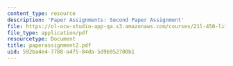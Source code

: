 ```yaml
---
content_type: resource
description: 'Paper Assignments: Second Paper Assignment'
file: https://ol-ocw-studio-app-qa.s3.amazonaws.com/courses/21l-450-literature-and-ethical-values-fall-2002/592ba4e47708a47584da5d9b952700b1_paperassignment2.pdf
file_type: application/pdf
resourcetype: Document
title: paperassignment2.pdf
uid: 592ba4e4-7708-a475-84da-5d9b952700b1
---
```

